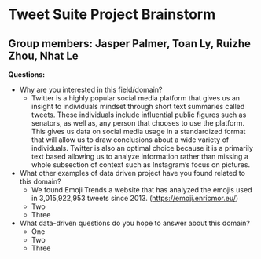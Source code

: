 # Tweet Suite Project Brainstorm
## Group members: Jasper Palmer, Toan Ly, Ruizhe Zhou, Nhat Le

**Questions:**

- Why are you interested in this field/domain?
  - Twitter is a highly popular social media platform that gives us an insight to individuals mindset through short text summaries called tweets. These individuals include influential public figures such as senators, as well as, any person that chooses to use the platform. This gives us data on social media usage in a standardized format that will allow us to draw conclusions about a wide variety of individuals. Twitter is also an optimal choice because it is a primarily text based allowing us to analyze information rather than missing a whole subsection of context such as Instagram’s focus on pictures.
- What other examples of data driven project have you found related to this domain?
  - We found Emoji Trends a website that has analyzed the emojis used in 3,015,922,953 tweets since 2013. (https://emoji.enricmor.eu/)
  - Two
  - Three
- What data-driven questions do you hope to answer about this domain?
  - One
  - Two
  - Three
